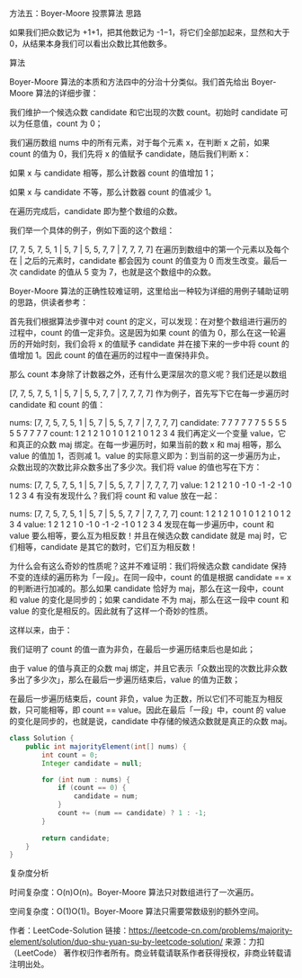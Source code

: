 方法五：Boyer-Moore 投票算法
思路

如果我们把众数记为 +1+1，把其他数记为 -1−1，将它们全部加起来，显然和大于 0，从结果本身我们可以看出众数比其他数多。

算法

Boyer-Moore 算法的本质和方法四中的分治十分类似。我们首先给出 Boyer-Moore 算法的详细步骤：

我们维护一个候选众数 candidate 和它出现的次数 count。初始时 candidate 可以为任意值，count 为 0；

我们遍历数组 nums 中的所有元素，对于每个元素 x，在判断 x 之前，如果 count 的值为 0，我们先将 x 的值赋予 candidate，随后我们判断 x：

如果 x 与 candidate 相等，那么计数器 count 的值增加 1；

如果 x 与 candidate 不等，那么计数器 count 的值减少 1。

在遍历完成后，candidate 即为整个数组的众数。

我们举一个具体的例子，例如下面的这个数组：

[7, 7, 5, 7, 5, 1 | 5, 7 | 5, 5, 7, 7 | 7, 7, 7, 7]
在遍历到数组中的第一个元素以及每个在 | 之后的元素时，candidate 都会因为 count 的值变为 0 而发生改变。最后一次 candidate 的值从 5 变为 7，也就是这个数组中的众数。

Boyer-Moore 算法的正确性较难证明，这里给出一种较为详细的用例子辅助证明的思路，供读者参考：

首先我们根据算法步骤中对 count 的定义，可以发现：在对整个数组进行遍历的过程中，count 的值一定非负。这是因为如果 count 的值为 0，那么在这一轮遍历的开始时刻，我们会将 x 的值赋予 candidate 并在接下来的一步中将 count 的值增加 1。因此 count 的值在遍历的过程中一直保持非负。

那么 count 本身除了计数器之外，还有什么更深层次的意义呢？我们还是以数组

[7, 7, 5, 7, 5, 1 | 5, 7 | 5, 5, 7, 7 | 7, 7, 7, 7]
作为例子，首先写下它在每一步遍历时 candidate 和 count 的值：

nums:      [7, 7, 5, 7, 5, 1 | 5, 7 | 5, 5, 7, 7 | 7, 7, 7, 7]
candidate:  7  7  7  7  7  7   5  5   5  5  5  5   7  7  7  7
count:      1  2  1  2  1  0   1  0   1  2  1  0   1  2  3  4
我们再定义一个变量 value，它和真正的众数 maj 绑定。在每一步遍历时，如果当前的数 x 和 maj 相等，那么 value 的值加 1，否则减 1。value 的实际意义即为：到当前的这一步遍历为止，众数出现的次数比非众数多出了多少次。我们将 value 的值也写在下方：

nums:      [7, 7, 5, 7, 5, 1 | 5, 7 | 5, 5, 7, 7 | 7, 7, 7, 7]
value:      1  2  1  2  1  0  -1  0  -1 -2 -1  0   1  2  3  4
有没有发现什么？我们将 count 和 value 放在一起：

nums:      [7, 7, 5, 7, 5, 1 | 5, 7 | 5, 5, 7, 7 | 7, 7, 7, 7]
count:      1  2  1  2  1  0   1  0   1  2  1  0   1  2  3  4
value:      1  2  1  2  1  0  -1  0  -1 -2 -1  0   1  2  3  4
发现在每一步遍历中，count 和 value 要么相等，要么互为相反数！并且在候选众数 candidate 就是 maj 时，它们相等，candidate 是其它的数时，它们互为相反数！

为什么会有这么奇妙的性质呢？这并不难证明：我们将候选众数 candidate 保持不变的连续的遍历称为「一段」。在同一段中，count 的值是根据 candidate == x 的判断进行加减的。那么如果 candidate 恰好为 maj，那么在这一段中，count 和 value 的变化是同步的；如果 candidate 不为 maj，那么在这一段中 count 和 value 的变化是相反的。因此就有了这样一个奇妙的性质。

这样以来，由于：

我们证明了 count 的值一直为非负，在最后一步遍历结束后也是如此；

由于 value 的值与真正的众数 maj 绑定，并且它表示「众数出现的次数比非众数多出了多少次」，那么在最后一步遍历结束后，value 的值为正数；

在最后一步遍历结束后，count 非负，value 为正数，所以它们不可能互为相反数，只可能相等，即 count == value。因此在最后「一段」中，count 的 value 的变化是同步的，也就是说，candidate 中存储的候选众数就是真正的众数 maj。
```java
class Solution {
    public int majorityElement(int[] nums) {
        int count = 0;
        Integer candidate = null;

        for (int num : nums) {
            if (count == 0) {
                candidate = num;
            }
            count += (num == candidate) ? 1 : -1;
        }
    
        return candidate;
    }
}
```
复杂度分析

时间复杂度：O(n)O(n)。Boyer-Moore 算法只对数组进行了一次遍历。

空间复杂度：O(1)O(1)。Boyer-Moore 算法只需要常数级别的额外空间。

作者：LeetCode-Solution
链接：https://leetcode-cn.com/problems/majority-element/solution/duo-shu-yuan-su-by-leetcode-solution/
来源：力扣（LeetCode）
著作权归作者所有。商业转载请联系作者获得授权，非商业转载请注明出处。